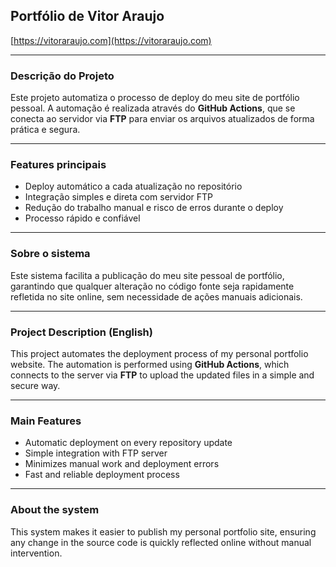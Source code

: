 ## Portfólio de Vitor Araujo  
[https://vitoraraujo.com](https://vitoraraujo.com)

---

### Descrição do Projeto

Este projeto automatiza o processo de deploy do meu site de portfólio pessoal. A automação é realizada através do **GitHub Actions**, que se conecta ao servidor via **FTP** para enviar os arquivos atualizados de forma prática e segura.

---

### Features principais

- Deploy automático a cada atualização no repositório  
- Integração simples e direta com servidor FTP  
- Redução do trabalho manual e risco de erros durante o deploy  
- Processo rápido e confiável  

---

### Sobre o sistema

Este sistema facilita a publicação do meu site pessoal de portfólio, garantindo que qualquer alteração no código fonte seja rapidamente refletida no site online, sem necessidade de ações manuais adicionais.

---

### Project Description (English)

This project automates the deployment process of my personal portfolio website. The automation is performed using **GitHub Actions**, which connects to the server via **FTP** to upload the updated files in a simple and secure way.

---

### Main Features

- Automatic deployment on every repository update  
- Simple integration with FTP server  
- Minimizes manual work and deployment errors  
- Fast and reliable deployment process  

---

### About the system

This system makes it easier to publish my personal portfolio site, ensuring any change in the source code is quickly reflected online without manual intervention.
